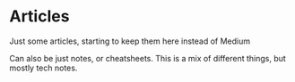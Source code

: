 # Articles
Just some articles, starting to keep them here instead of Medium

Can also be just notes, or cheatsheets.  This is a mix of different things, but mostly tech notes.

